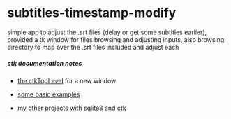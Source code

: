 # subtitles-timestamp-modify
simple app to adjust the .srt files (delay or get some subtitles earlier), provided a tk window for files browsing and adjusting inputs, also browsing directory to map over the .srt files included and adjust each
##### ctk documentation notes
* [the ctkTopLevel](https://github.com/TomSchimansky/CustomTkinter/wiki/CTkToplevel) for a new window
+ [some basic examples](https://github.com/TomSchimansky/CustomTkinter/blob/master/examples/simple_example.py)
- [my other projects with sqlite3 and ctk](https://github.com/Ebrahim-Ramadan/CTK-basic-form/)
